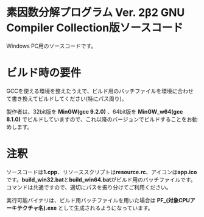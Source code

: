 # 素因数分解プログラム Ver. 2β2 GNU Compiler Collection版ソースコード
Windows PC用のソースコードです。

# ビルド時の要件
GCCを使える環境を整えたうえで、ビルド用のバッチファイルを環境に合わせて書き換えてビルドしてください(特にパス周り)。

製作者は、32bit版を **MinGW(gcc 9.2.0)** 、64bit版を **MinGW_w64(gcc 8.1.0)** でビルドしていますので、これ以降のバージョンでビルドすることをお勧めします。


# 注釈
ソースコードは**1.cpp**、リソーススクリプトは**resource.rc**、アイコンは**app.ico**です。**build_win32.bat**と**build_win64.bat**がビルド用のバッチファイルです。コマンドは共通ですので、適切にパスを振り分けてご利用ください。

実行可能バイナリは、ビルド用バッチファイルを用いた場合は **PF_(対象CPUアーキテクチャ名).exe** として生成されるようになっています。